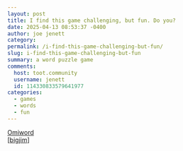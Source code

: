 ```yaml
---
layout: post
title: I find this game challenging, but fun. Do you?
date: 2025-04-13 08:53:37 -0400
author: joe jenett
category: 
permalink: /i-find-this-game-challenging-but-fun/
slug: i-find-this-game-challenging-but-fun
summary: a word puzzle game
comments:
  host: toot.community
  username: jenett
  id: 114330833579641977
categories:
  - games
  - words
  - fun
---
```

<a title="Drag tiles within sectors to spell four
common words." href="https://www.omiword.com/">Omiword</a><br>[<a title="source" href="https://pinboard.in/u:bigjim">bigjim</a>]

<a href="https://brid.gy/publish/mastodon"></a>
